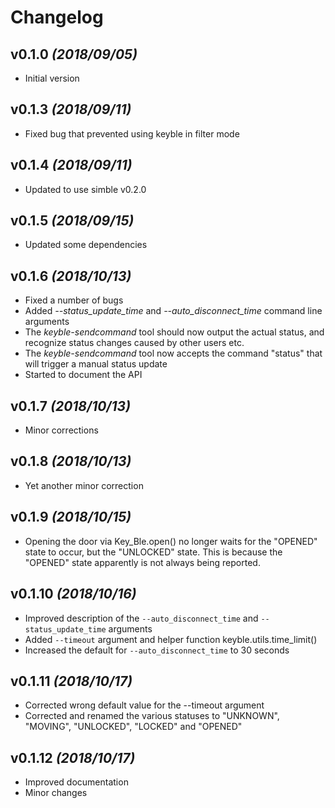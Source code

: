 # Changelog

## v0.1.0 *(2018/09/05)*

- Initial version

## v0.1.3 *(2018/09/11)*

- Fixed bug that prevented using keyble in filter mode

## v0.1.4 *(2018/09/11)*

- Updated to use simble v0.2.0

## v0.1.5 *(2018/09/15)*

- Updated some dependencies

## v0.1.6 *(2018/10/13)*

- Fixed a number of bugs
- Added *--status_update_time* and *--auto_disconnect_time* command line arguments
- The *keyble-sendcommand* tool should now output the actual status, and recognize status changes caused by other users etc.
- The *keyble-sendcommand* tool now accepts the command "status" that will trigger a manual status update
- Started to document the API

## v0.1.7 *(2018/10/13)*

- Minor corrections

## v0.1.8 *(2018/10/13)*

- Yet another minor correction

## v0.1.9 *(2018/10/15)*

- Opening the door via Key_Ble.open() no longer waits for the "OPENED" state to occur, but the "UNLOCKED" state. This is because the "OPENED" state apparently is not always being reported.

## v0.1.10 *(2018/10/16)*

- Improved description of the `--auto_disconnect_time` and `--status_update_time` arguments
- Added `--timeout` argument and helper function keyble.utils.time_limit()
- Increased the default for `--auto_disconnect_time` to 30 seconds

## v0.1.11 *(2018/10/17)*

- Corrected wrong default value for the --timeout argument
- Corrected and renamed the various statuses to "UNKNOWN", "MOVING", "UNLOCKED", "LOCKED" and "OPENED"

## v0.1.12 *(2018/10/17)*

- Improved documentation
- Minor changes
